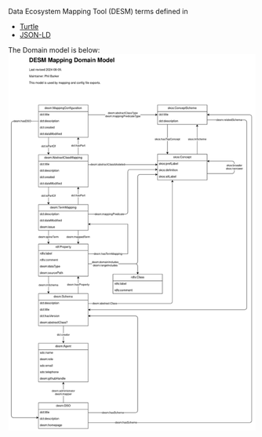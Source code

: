 Data Ecosystem Mapping Tool (DESM) terms defined in
* [Turtle](desmTerms.ttl)
* [JSON-LD](desmTerms.ttl)

The Domain model is below:
![A UML style model](DESMMappingDomainModel.png "DESM Domain Model")